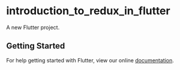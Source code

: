 # introduction_to_redux_in_flutter

A new Flutter project.

## Getting Started

For help getting started with Flutter, view our online
[documentation](https://flutter.io/).
